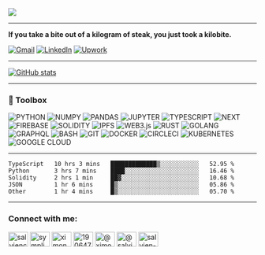<img align="center" src="https://github.com/Salvien-code/Heavy/blob/main/Lightweight.gif" />

----

**If you take a bite out of a kilogram of steak, you just took a kilobite.**

[![Gmail](https://img.shields.io/badge/Gmail-%23EA4335?style=for-the-badge&logo=gmail&logoColor=%23FFFFFF)](mailto:salviensky@gmail.com) [![LinkedIn](https://img.shields.io/badge/linkedin-%230A66C2?style=for-the-badge&logo=linkedin&logoColor=%23FFFFFF)](https://linkedin.com/in/ximon/) [![Upwork](https://img.shields.io/badge/upwork-%236FDA44?style=for-the-badge&logo=upwork&logoColor=%23FFFFFF)](https://www.upwork.com/freelancers/~01a978578ae872ab32) 


----

[![GitHub stats](https://github-readme-stats.vercel.app/api?username=salvien-code)](https://github.com/anuraghazra/github-readme-stats)

----

### 🧰 Toolbox
![PYTHON](https://img.shields.io/badge/-python-%233776AB?style=for-the-badge&logo=python&logoColor=%23ffffff)  ![NUMPY](https://img.shields.io/badge/-numpy-%23013243?style=for-the-badge&logo=numpy&logoColor=%23ffffff) ![PANDAS](https://img.shields.io/badge/-pandas-%23150458?style=for-the-badge&logo=pandas&logoColor=%23ffffff) ![JUPYTER](https://img.shields.io/badge/-jupyter-%23F37626?style=for-the-badge&logo=jupyter&logoColor=%23ffffff) ![TYPESCRIPT](https://img.shields.io/badge/-typescript-%233178C6?style=for-the-badge&logo=typescript&logoColor=%23ffffff) ![NEXT](https://img.shields.io/badge/-next-%23000000?style=for-the-badge&logo=next.js&logoColor=%23ffffff) ![FIREBASE](https://img.shields.io/badge/-firebase-%23FFCA28?style=for-the-badge&logo=firebase&logoColor=%23ffffff)  ![SOLIDITY](https://img.shields.io/badge/-solidity-%23363636?style=for-the-badge&logo=solidity&logoColor=%23ffffff) ![IPFS](https://img.shields.io/badge/-ipfs-%2365C2CB?style=for-the-badge&logo=ipfs&logoColor=%23ffffff) ![WEB3.js](https://img.shields.io/badge/-web3-%23F16822?style=for-the-badge&logo=web3.js&logoColor=%23ffffff)  ![RUST](https://img.shields.io/badge/-rust-%23000000?style=for-the-badge&logo=rust&logoColor=%23ffffff)  ![GOLANG](https://img.shields.io/badge/-golang-%2300ADD8?style=for-the-badge&logo=go&logoColor=%23ffffff) ![GRAPHQL](https://img.shields.io/badge/-graphql-%23E10098?style=for-the-badge&logo=graphql&logoColor=%23ffffff)  ![BASH](https://img.shields.io/badge/-bash-%234EAA25?style=for-the-badge&logo=gnubash&logoColor=%23ffffff) ![GIT](https://img.shields.io/badge/-git-%23F05032?style=for-the-badge&logo=git&logoColor=%23ffffff)  ![DOCKER](https://img.shields.io/badge/-docker-%232496ED?style=for-the-badge&logo=docker&logoColor=%23ffffff) ![CIRCLECI](https://img.shields.io/badge/-circleci-%23343434?style=for-the-badge&logo=circleci&logoColor=%23ffffff)  ![KUBERNETES](https://img.shields.io/badge/-kubernetes-%23326CE5?style=for-the-badge&logo=kubernetes&logoColor=%23ffffff) ![GOOGLE CLOUD](https://img.shields.io/badge/-gcp-%234285F4?style=for-the-badge&logo=googlecloud&logoColor=%23ffffff)

----

<!--START_SECTION:waka-->

```text
TypeScript   10 hrs 3 mins   █████████████▒░░░░░░░░░░░   52.95 %
Python       3 hrs 7 mins    ████░░░░░░░░░░░░░░░░░░░░░   16.46 %
Solidity     2 hrs 1 min     ██▓░░░░░░░░░░░░░░░░░░░░░░   10.68 %
JSON         1 hr 6 mins     █▒░░░░░░░░░░░░░░░░░░░░░░░   05.86 %
Other        1 hr 4 mins     █▒░░░░░░░░░░░░░░░░░░░░░░░   05.70 %
```

<!--END_SECTION:waka-->

----

<h3 align="left">Connect with me:</h3>
<p align="left">
<a href="https://dev.to/salviencode" target="blank"><img align="center" src="https://raw.githubusercontent.com/rahuldkjain/github-profile-readme-generator/master/src/images/icons/Social/devto.svg" alt="salviencode" height="30" width="40" /></a>
<a href="https://twitter.com/sympli_simon" target="blank"><img align="center" src="https://raw.githubusercontent.com/rahuldkjain/github-profile-readme-generator/master/src/images/icons/Social/twitter.svg" alt="sympli_simon" height="30" width="40" /></a>
<a href="https://linkedin.com/in/ximon" target="blank"><img align="center" src="https://raw.githubusercontent.com/rahuldkjain/github-profile-readme-generator/master/src/images/icons/Social/linked-in-alt.svg" alt="ximon" height="30" width="40" /></a>
<a href="https://stackoverflow.com/users/19064733" target="blank"><img align="center" src="https://raw.githubusercontent.com/rahuldkjain/github-profile-readme-generator/master/src/images/icons/Social/stack-overflow.svg" alt="19064733" height="30" width="40" /></a>
<a href="https://hashnode.com/@ximon" target="blank"><img align="center" src="https://raw.githubusercontent.com/rahuldkjain/github-profile-readme-generator/master/src/images/icons/Social/hashnode.svg" alt="@ximon" height="30" width="40" /></a>
<a href="https://medium.com/@salviensky" target="blank"><img align="center" src="https://raw.githubusercontent.com/rahuldkjain/github-profile-readme-generator/master/src/images/icons/Social/medium.svg" alt="@salviensky" height="30" width="40" /></a>
<a href="https://www.leetcode.com/salvien-code" target="blank"><img align="center" src="https://raw.githubusercontent.com/rahuldkjain/github-profile-readme-generator/master/src/images/icons/Social/leet-code.svg" alt="salvien-code" height="30" width="40" /></a>
</p>
